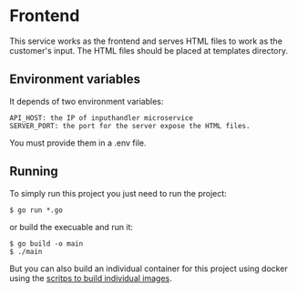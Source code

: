 # Frontend

This service works as the frontend and serves HTML files to work as the customer's input. 
The HTML files should be placed at templates directory. 

## Environment variables
It depends of two environment variables:
```
API_HOST: the IP of inputhandler microservice
SERVER_PORT: the port for the server expose the HTML files.
```
You must provide them in a .env file. 

## Running 
To simply run this project you just need to run the project:
```
$ go run *.go
```
or build the execuable and run it:
```
$ go build -o main
$ ./main
```

But you can also build an individual container for this project using docker using the [scritps to build individual images](https://github.com/ABuarque/simple-compression-service/tree/master/scripts). 
